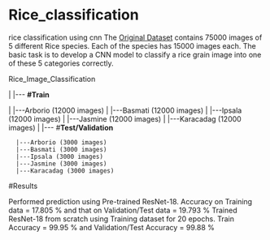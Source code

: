 # Rice_classification
rice classification using cnn
The [Original Dataset](https://www.kaggle.com/datasets/muratkokludataset/rice-image-dataset) contains 75000 images of 5 different Rice species. Each of the species has 15000 images each. The basic task is to develop a CNN model to classify a rice grain image into one of these 5 categories correctly.


Rice_Image_Classification


|
|--- **#Train**


|     |---Arborio (12000 images)
|     |---Basmati (12000 images)
|     |---Ipsala (12000 images)
|     |---Jasmine (12000 images)
|     |---Karacadag (12000 images)
|
|--- #**Test/Validation**


      |---Arborio (3000 images)
      |---Basmati (3000 images)
      |---Ipsala (3000 images)
      |---Jasmine (3000 images)
      |---Karacadag (3000 images)


      
#Results



Performed prediction using Pre-trained ResNet-18. Accuracy on Training data = 17.805 % and that on Validation/Test data = 19.793 %
Trained ResNet-18 from scratch using Training dataset for 20 epochs. Train Accuracy = 99.95 % and Validation/Test Accuracy = 99.88 %

